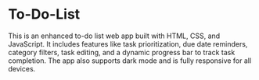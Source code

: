 # To-Do-List
This is an enhanced to-do list web app built with HTML, CSS, and JavaScript. It includes features like task prioritization, due date reminders, category filters, task editing, and a dynamic progress bar to track task completion. The app also supports dark mode and is fully responsive for all devices.
